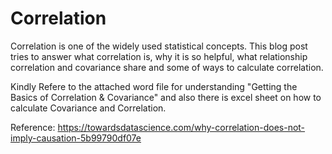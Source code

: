 # Correlation
Correlation is one of the widely used statistical concepts. This blog post tries to answer what correlation is, why it is so helpful, what relationship correlation and covariance share and some of ways to calculate correlation.

Kindly Refere to the attached word file for understanding "Getting the Basics of Correlation & Covariance" and also there is excel sheet on how to calculate Covariance and Correlation.

Reference: https://towardsdatascience.com/why-correlation-does-not-imply-causation-5b99790df07e
